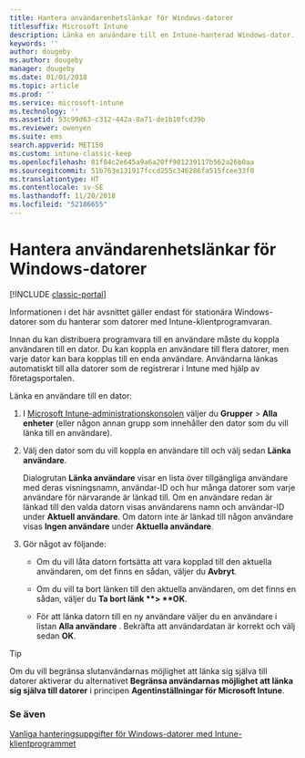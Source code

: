 ```yaml
---
title: Hantera användarenhetslänkar för Windows-datorer
titlesuffix: Microsoft Intune
description: Länka en användare till en Intune-hanterad Windows-dator.
keywords: ''
author: dougeby
ms.author: dougeby
manager: dougeby
ms.date: 01/01/2018
ms.topic: article
ms.prod: ''
ms.service: microsoft-intune
ms.technology: ''
ms.assetid: 53c99d63-c312-442a-8a71-de1b10fcd39b
ms.reviewer: owenyen
ms.suite: ems
search.appverid: MET150
ms.custom: intune-classic-keep
ms.openlocfilehash: 81f84c2e645a9a6a20ff901239117b562a26b0aa
ms.sourcegitcommit: 51b763e131917fccd255c346286fa515fcee33f0
ms.translationtype: HT
ms.contentlocale: sv-SE
ms.lasthandoff: 11/20/2018
ms.locfileid: "52186655"
---
```

# <a name="manage-user-device-linking-for-windows-pcs"></a>Hantera användarenhetslänkar för Windows-datorer

[!INCLUDE [classic-portal](includes/classic-portal.md)]

Informationen i det här avsnittet gäller endast för stationära Windows-datorer som du hanterar som datorer med Intune-klientprogramvaran. 

Innan du kan distribuera programvara till en användare måste du koppla användaren till en dator. Du kan koppla en användare till flera datorer, men varje dator kan bara kopplas till en enda användare. Användarna länkas automatiskt till alla datorer som de registrerar i Intune med hjälp av företagsportalen.

Länka en användare till en dator:

1. I [Microsoft Intune-administrationskonsolen](https://manage.microsoft.com/) väljer du **Grupper** &gt; **Alla enheter** (eller någon annan grupp som innehåller den dator som du vill länka till en användare).

2. Välj den dator som du vill koppla en användare till och välj sedan **Länka användare**.

   Dialogrutan **Länka användare** visar en lista över tillgängliga användare med deras visningsnamn, användar-ID och hur många datorer som varje användare för närvarande är länkad till. Om en användare redan är länkad till den valda datorn visas användarens namn och användar-ID under **Aktuell användare**. Om datorn inte är länkad till någon användare visas **Ingen användare** under **Aktuella användare**.

3. Gör något av följande:

   - Om du vill låta datorn fortsätta att vara kopplad till den aktuella användaren, om det finns en sådan, väljer du **Avbryt**.

   - Om du vill ta bort länken till den aktuella användaren, om det finns en sådan, väljer du <strong>Ta bort länk **&gt; **OK</strong>.

   - För att länka datorn till en ny användare väljer du en användare i listan **Alla användare** . Bekräfta att användardatan är korrekt och välj sedan **OK**.

> [!TIP]
> Om du vill begränsa slutanvändarnas möjlighet att länka sig själva till datorer aktiverar du alternativet **Begränsa användarnas möjlighet att länka sig själva till datorer** i principen **Agentinställningar för Microsoft Intune**.

### <a name="see-also"></a>Se även

[Vanliga hanteringsuppgifter för Windows-datorer med Intune-klientprogrammet](common-windows-pc-management-tasks-with-the-microsoft-intune-computer-client.md)